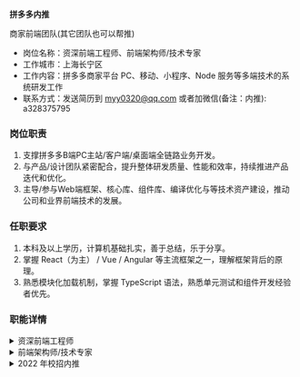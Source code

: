 <strong>拼多多内推</strong>

商家前端团队(其它团队也可以帮推)

- 岗位名称：资深前端工程师、前端架构师/技术专家
- 工作城市：上海长宁区
- 工作内容：拼多多商家平台 PC、移动、小程序、Node 服务等多端技术的系统研发工作
- 联系方式：发送简历到 myy0320@qq.com 或者加微信(备注：内推): a328375795

### 岗位职责

1. 支撑拼多多B端PC主站/客户端/桌面端全链路业务开发。
2. 与产品/设计团队紧密配合，提升整体研发质量、性能和效率，持续推进产品迭代和优化。
3. 主导/参与Web端框架、核心库、组件库、编译优化与等技术资产建设，推动公司和业界前端技术的发展。

### 任职要求

1. 本科及以上学历，计算机基础扎实，善于总结，乐于分享。
2. 掌握 React（为主） / Vue / Angular 等主流框架之一，理解框架背后的原理。
3. 熟悉模块化加载机制，掌握 TypeScript 语法，熟悉单元测试和组件开发经验者优先。

### 职能详情

<details>
  <summary>资深前端工程师</summary>

### 职能介绍

* 负责拼多多商家平台涉及 PC 、移动、小程序、Node 服务等多端技术的系统研发工作；
* 团队注重商家用户体验的提升，对前端体验与性能优化做到极致，对代码、设计与交互有洁癖和一定追求；
* 技术栈涉及整个前端体系，包括微前端框架、移动端组件包、自研服务端渲染框架；
* 技术资产包括但不限于 UI 组件库、脚手架、构建工具、数据可视化、通用模块等基础设施的建设；
* 用打造产品的思维，从业务、设计、架构层面思考如何拆解，更高的复用，更有效的实现；
* 具备产品工程师思维，注重积累与技术创新，与团队一起打造技术产品，提升行业技术影响力；

### 岗位要求

* 本科及以上学历，计算机专业领域基础扎实，2年以上Web开发经验；
* 熟练使用 ECMA-262 及以上版本及 TypeScript 语言进行开发；
* 掌握常用 IDE 配置，常规 Lint 类工具及类型检查、持续集成工具的使用；
* 熟练使用业界常用 JavaScript 库或框架（React 为主 / Vue / Angular），熟练掌握 Hooks 的使用；
* 熟悉 HTTP 规范，对 HTTP/2、GraphQL、REST 有自己的理解；
* 熟悉常用单元测试、集成测试框架的基本使用；
* 熟悉前端工程化解决方案（Webpack / Rollup.js）的使用和基本原理；
* 具备一定的代码洁癖与良好的技术总结能力；

### 加分项

* 对服务端渲染技术（SSR）、服务端技术（Node.js）、微前端框架有开发经验加分；
* 熟悉电商领域业务经验加分；
* 对线上系统异常监控、巡检、自动化测试有涉猎加分；
* 有大规模前端项目、UI 组件开发、复杂交互、复杂状态系统的开发经验加分；
* 从事过服务端、客户端、用户体验设计，具备相应技能加分；
* 熟练使用函数式编程风格或面向对象编程风格开发加分；
* 对前端领域技术（如：响应式编程、微前端架构、Schema AST 等）有深入理解加分；
* 具备数据可视化，可视化构建系统建设，浏览器插件开发经验加分；

</details>

<details>
  <summary>前端架构师/技术专家</summary>

### 职能介绍

* 负责拼多多商家平台涉及 PC 、移动、小程序、Node 服务等多端技术的系统研发工作；
* 团队注重商家用户体验的提升，对前端体验与性能优化做到极致，对代码、设计与交互有洁癖和一定追求；
* 技术栈涉及整个前端体系，包括微前端框架、移动端组件包、自研服务端渲染框架；
* 技术资产包括但不限于 UI 组件库、脚手架、构建工具、数据可视化、通用模块等基础设施的建设；
* 优化前端团队的开发方式和流程、规范，提高团队效率；
* 用打造产品的思维，从业务、设计、架构层面思考如何拆解，更高的复用，更有效的实现；
* 具备产品工程师思维，注重积累与技术创新，与团队一起打造技术产品，提升行业技术影响力；

### 岗位要求

* 本科及以上学历，计算机专业领域基础扎实，2年以上Web开发经验，掌握常用数据结构与算法；
* 熟练使用 ECMA-262 及以上版本及 TypeScript 语言进行开发，熟悉模块化加载机制；
* 掌握常用 IDE 配置，常规 Lint 类工具及类型检查、持续集成工具的使用及二次开发；
* 熟练使用业界常用 JavaScript 库或框架（React 为主 / Vue / Angular），熟练掌握 Hooks 的使用；
* 熟悉 HTTP 规范，对 HTTP/2、GraphQL、REST 有自己的理解与使用经验；
* 熟悉常用单元测试、集成测试框架的基本使用，并能进行二次封装；
* 熟练掌握 CSS 样式工具库的使用，具备优秀的样式封装与复用能力；
* 掌握集成测试、线上部署、性能监控及调优等技术方案；
* 熟悉前端工程化解决方案（Webpack / Rollup.js）的使用和基本原理，了解 Loader / Plugin 的原理及实现；
* 具备一定的代码洁癖与良好的技术总结能力；
* 具备良好的性能调优与 Web 网络安全意识；

### 加分项

* 对服务端渲染技术（SSR）、服务端技术（Node.js）、微前端框架有开发经验加分；
* 熟悉电商领域业务经验加分；
* 有大规模前端项目、UI 组件开发、复杂交互、复杂状态系统的开发经验加分；
* 对线上系统异常监控、巡检、自动化测试有涉猎加分；
* 从事过服务端、客户端、用户体验设计，具备相应技能加分；
* 熟练使用函数式编程风格或面向对象编程风格开发加分；
* 对前端领域技术（如：响应式编程、微前端架构、Schema AST 等）有深入理解加分；
* 参与效率工程相关技术，具备数据可视化，可视化构建，浏览器插件开发经验加分；

</details>

<details>
  <summary>2022 年校招内推</summary>

* [内推链接](https://careers.pinduoduo.com/campus/grad/detail?t=vBfWVPj2b6)
* ![neitui](https://user-images.githubusercontent.com/19354791/134302414-a8adc314-ad1d-4a2a-b1aa-7fd7b86de919.png)

</details>